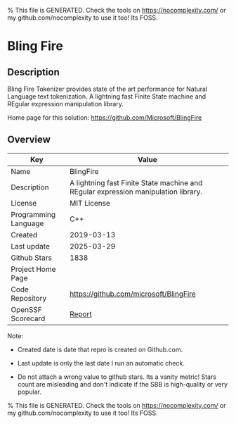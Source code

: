
% This file is GENERATED. Check the tools on https://nocomplexity.com/ or my github.com/nocomplexity to use it too! Its FOSS. 

# Bling Fire

## Description 

Bling Fire Tokenizer provides state of the art performance for Natural Language text tokenization. A lightning fast Finite State machine and REgular expression manipulation library.

Home page for this solution: https://github.com/Microsoft/BlingFire 

## Overview 

| Key | Value |
| --- | --- |
| Name | BlingFire |
| Description | A lightning fast Finite State machine and REgular expression manipulation library. |
| License | MIT License |
| Programming Language | C++ |
| Created | 2019-03-13 |
| Last update | 2025-03-29 |
| Github Stars | 1838 |
| Project Home Page |  |
| Code Repository | https://github.com/microsoft/BlingFire |
| OpenSSF Scorecard | [Report](https://securityscorecards.dev/viewer/?uri=github.com/microsoft/BlingFire) |

Note:
 - Created date is date that repro is created on Github.com. 

- Last update is only the last date I run an automatic check. 

- Do not attach a wrong value to github stars. Its a vanity metric! Stars count are misleading and 
don't indicate if the SBB is high-quality or very popular.

% This file is GENERATED. Check the tools on https://nocomplexity.com/ or my github.com/nocomplexity to use it too! Its FOSS. 

